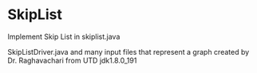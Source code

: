 # SkipList
Implement Skip List in skiplist.java

 SkipListDriver.java and many input files that represent a graph
		created by Dr. Raghavachari from UTD
		jdk1.8.0_191


